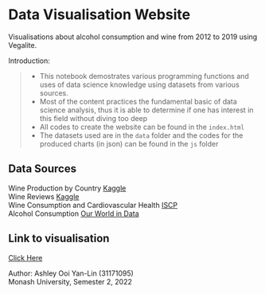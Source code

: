 # Data Visualisation Website
Visualisations about alcohol consumption and wine from 2012 to 2019 using Vegalite. 

Introduction:
> - This notebook demostrates various programming functions and uses of data science knowledge using datasets from various sources. 
> - Most of the content practices the fundamental basic of data science analysis, thus it is able to determine if one has interest in this field without diving too deep
> - All codes to create the website can be found in the `index.html`
> - The datasets used are in the `data` folder and the codes for the produced charts (in json) can be found in the `js` folder

## Data Sources
Wine Production by Country [Kaggle](https://www.kaggle.com/datasets/shitalgaikwad123/wine-production-by-country)\
Wine Reviews [Kaggle](https://www.kaggle.com/datasets/zynicide/wine-reviews)\
Wine Consumption and Cardiovascular Health [ISCP](https://www.iscpcardio.org/expert-opinions/wine-and-cardio-health/)\
Alcohol Consumption [Our World in Data](https://ourworldindata.org/alcohol-consumption)

## Link to visualisation
[Click Here](https://itsashleyooi.github.io/AllAboutAlcoholandWine/)

Author: Ashley Ooi Yan-Lin (31171095)\
Monash University, Semester 2, 2022
